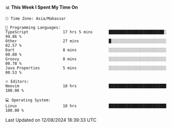 <!--START_SECTION:waka-->
📊 **This Week I Spent My Time On** 

```text
🕑︎ Time Zone: Asia/Makassar

💬 Programming Languages: 
TypeScript               17 hrs 5 mins       ████████████████████████░   94.86 % 
Other                    27 mins             █░░░░░░░░░░░░░░░░░░░░░░░░   02.57 % 
Dart                     8 mins              ░░░░░░░░░░░░░░░░░░░░░░░░░   00.80 % 
Groovy                   8 mins              ░░░░░░░░░░░░░░░░░░░░░░░░░   00.78 % 
Java Properties          5 mins              ░░░░░░░░░░░░░░░░░░░░░░░░░   00.53 % 

🔥 Editors: 
Neovim                   18 hrs              █████████████████████████   100.00 % 

💻 Operating System: 
Linux                    18 hrs              █████████████████████████   100.00 % 
```


 Last Updated on 12/08/2024 18:39:33 UTC
<!--END_SECTION:waka-->
